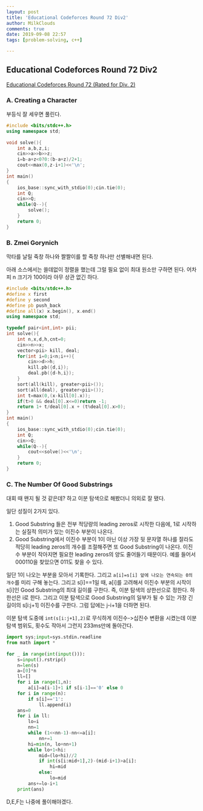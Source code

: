 ```yaml
---
layout: post
title: 'Educational Codeforces Round 72 Div2'
author: MilkClouds
comments: true
date: 2019-09-08 22:57
tags: [problem-solving, c++]

---
```

 

## Educational Codeforces Round 72 Div2  

[Educational Codeforces Round 72 (Rated for Div. 2)](http://codeforces.com/contest/1217) 


### A. Creating a Character  
부등식 잘 세우면 풀린다.  

```cpp
#include <bits/stdc++.h>
using namespace std;
 
void solve(){
	int a,b,z,i;
	cin>>a>>b>>z;
	i=b-a+z<0?0:(b-a+z)/2+1;
	cout<<max(0,z-i+1)<<'\n';
}
int main()
{
	ios_base::sync_with_stdio(0);cin.tie(0);
	int Q;
	cin>>Q;
	while(Q--){
		solve();
	}
	return 0;
}
```

### B. Zmei Gorynich  
막타를 날릴 죽창 하나와 짤짤이를 할 죽창 하나만 선별해내면 된다.  

아래 소스에서는 쓸데없이 정렬을 했는데 그럴 필요 없이 최대 원소만 구하면 된다. 어차피 n 크기가 100이라 아무 상관 없긴 하다.

```cpp
#include <bits/stdc++.h>
#define x first
#define y second
#define pb push_back
#define all(x) x.begin(), x.end()
using namespace std;
 
typedef pair<int,int> pii;
int solve(){
	int n,x,d,h,cnt=0;
	cin>>n>>x;
	vector<pii> kill, deal;
	for(int i=0;i<n;i++){
		cin>>d>>h;
		kill.pb({d,i});
		deal.pb({d-h,i});
	}
	sort(all(kill), greater<pii>());
	sort(all(deal), greater<pii>());
	int t=max(0,(x-kill[0].x));
	if(t>0 && deal[0].x<=0)return -1;
	return 1+ t/deal[0].x + (t%deal[0].x>0);
}
int main()
{
	ios_base::sync_with_stdio(0);cin.tie(0);
	int Q;
	cin>>Q;
	while(Q--){
		cout<<solve()<<'\n';
	}
	return 0;
}
```

### C. The Number Of Good Substrings  

대회 때 왠지 될 것 같은데? 하고 이분 탐색으로 해봤더니 의외로 잘 됐다.  

일단 성질이 2가지 있다.  

1. Good Substring 들은 전부 적당량의 leading zeros로 시작한 다음에, 1로 시작하는 실질적 의미가 있는 이진수 부분이 나온다.  
2. Good Substring에서 이진수 부분이 1이 아닌 이상 가장 뒷 문자열 하나를 잘라도 적당히 leading zeros의 개수를 조절해주면 또 Good Substring이 나온다. 이진수 부분이 작아지면 필요한 leading zeros의 양도 줄어들기 때문이다. 예를 들어서 000110을 찾았으면 011도 찾을 수 있다.

일단 1이 나오는 부분을 모아서 기록한다. 그리고 `a[i]=s[i] 앞에 나오는 연속되는 0의 개수`를 미리 구해 놓는다. 그리고 s[i]==1일 때, a[i]를 고려해서 이진수 부분의 시작이 s[i]인 Good Substring의 최대 길이를 구한다. 즉, 이분 탐색의 상한선으로 정한다. 하한선은 i로 한다. 그리고 이분 탐색으로 Good Substring의 일부가 될 수 있는 가장 긴 길이의 s[i:j+1] 이진수를 구한다. 그럼 답에는 j-i+1을 더하면 된다.  

이분 탐색 도중에 `int(s[i:j+1],2)`로 무식하게 이진수->십진수 변환을 시켰는데 이분 탐색 범위도, 횟수도 작아서 그런지 233ms만에 돌아간다.

```python
import sys;input=sys.stdin.readline
from math import *
 
for _ in range(int(input())):
	s=input().rstrip()
	n=len(s)
	a=[0]*n
	ll=[]
	for i in range(1,n):
		a[i]=a[i-1]+1 if s[i-1]=='0' else 0
	for i in range(n):
		if s[i]=='1':
			ll.append(i)
	ans=0
	for i in ll:
		lo=i
		nn=1
		while (1<<nn-1)-nn<=a[i]:
			nn+=1
		hi=min(n, lo+nn+1)
		while lo+1<hi:
			mid=(lo+hi)//2
			if int(s[i:mid+1],2)-(mid-i+1)>a[i]:
				hi=mid
			else:
				lo=mid
		ans+=lo-i+1
	print(ans)
```

D,E,F는 나중에 풀이해야겠다.